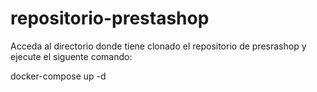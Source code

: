 # repositorio-prestashop
Acceda al directorio donde tiene clonado el repositorio de presrashop y ejecute el siguente comando:

docker-compose up -d
